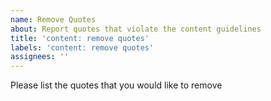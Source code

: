 ```yaml
---
name: Remove Quotes
about: Report quotes that violate the content guidelines
title: 'content: remove quotes'
labels: 'content: remove quotes'
assignees: ''
---
```


Please list the quotes that you would like to remove
